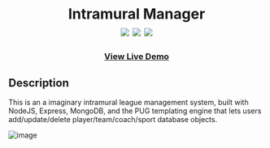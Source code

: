 <div  align=center>
	<h1>Intramural Manager
	<br>
		<img src="https://img.shields.io/badge/MongoDB-%234ea94b.svg?style=for-the-badge&logo=mongodb&logoColor=white">
		<img src="https://img.shields.io/badge/Pug-FFF?style=for-the-badge&logo=pug&logoColor=A86454">
		<img src="https://img.shields.io/badge/express.js-%23404d59.svg?style=for-the-badge&logo=express&logoColor=%2361DAFB">
		<br>
	</h1>
	<h3><b><a href="https://sport-crud-app-d75a9b88c96f.herokuapp.com">View Live Demo</a></b></h3>
</div>

## Description
This is an a imaginary intramural league management system, built with NodeJS, Express, MongoDB, and the PUG templating engine that lets users add/update/delete player/team/coach/sport database objects. 


![image](https://github.com/macaroonforu/Intramural-Manager/assets/121368271/68b3bf88-41bf-4e98-8727-87bb8780efa3)


